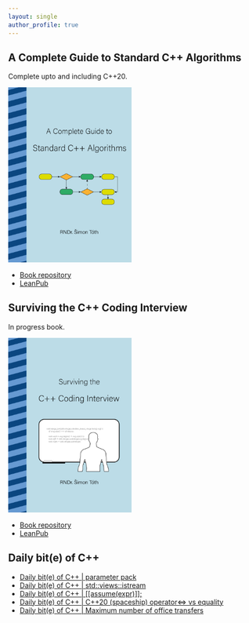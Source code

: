 ```yaml
---
layout: single
author_profile: true
---
```


## A Complete Guide to Standard C++ Algorithms

Complete upto and including C++20.

[<img src="assets/images/book_algorithms_cover.png" width="50%">](https://leanpub.com/cpp-algorithms-guide)

- [Book repository](https://github.com/HappyCerberus/book-cpp-algorithms)
- [LeanPub](https://leanpub.com/cpp-algorithms-guide)

## Surviving the C++ Coding Interview

In progress book.

[<img src="assets/images/book_coding_interview_cover.png" width="50%">](https://leanpub.com/cpp-coding-interview)

- [Book repository](https://leanpub.com/cpp-coding-interview)
- [LeanPub](https://leanpub.com/cpp-coding-interview)

## Daily bit(e) of C++

<ul>
<!-- SUBSTACK:START --><li><a href="https://simontoth.substack.com/p/daily-bite-of-c-parameter-pack">Daily bit&lpar;e&rpar; of C++ | parameter pack</a></li><li><a href="https://simontoth.substack.com/p/daily-bite-of-c-stdviewsistream">Daily bit&lpar;e&rpar; of C++ | std::views::istream</a></li><li><a href="https://simontoth.substack.com/p/daily-bite-of-c-assumeexpr">Daily bit&lpar;e&rpar; of C++ | [[assume&lpar;expr&rpar;]];</a></li><li><a href="https://simontoth.substack.com/p/daily-bite-of-c-c20-spaceship-operator">Daily bit&lpar;e&rpar; of C++ | C++20 &lpar;spaceship&rpar; operator&lt;=&gt; vs equality</a></li><li><a href="https://simontoth.substack.com/p/daily-bite-of-c-maximum-number-of-4a4">Daily bit&lpar;e&rpar; of C++ | Maximum number of office transfers</a></li><!-- SUBSTACK:END -->
</ul>